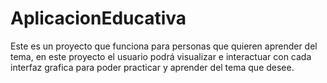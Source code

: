 # AplicacionEducativa
Este es un proyecto que funciona para personas que quieren aprender del tema, en este proyecto el usuario podrá visualizar e interactuar con cada interfaz grafica para poder practicar y aprender del tema que desee. 
